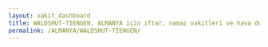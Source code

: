 ```yaml
---
layout: vakit_dashboard
title: WALDSHUT-TIENGEN, ALMANYA için iftar, namaz vakitleri ve hava durumu - ilçe/eyalet seç
permalink: /ALMANYA/WALDSHUT-TIENGEN/
---
```


<script type="text/javascript">
  var GLOBAL_COUNTRY = 'ALMANYA';
  var GLOBAL_CITY = 'WALDSHUT-TIENGEN';
  var GLOBAL_STATE = '';
  var lat = 72;
  var lon = 21;
</script>
